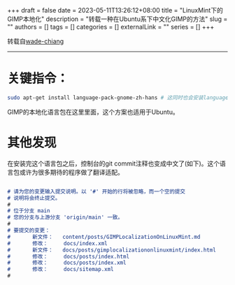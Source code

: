 +++ 
draft = false
date = 2023-05-11T13:26:12+08:00
title = "LinuxMint下的GIMP本地化"
description = "转载一种在Ubuntu系下中文化GIMP的方法"
slug = ""
authors = []
tags = []
categories = []
externalLink = ""
series = []
+++

转载自[wade-chiang](https://notes.wadeism.net/post/ubuntu-install-gimp-chinese/)

---
# 关键指令：
``` bash
sudo apt-get install language-pack-gnome-zh-hans # 这同时也会安装language-pack-gnome-zh-hans-base
```
GIMP的本地化语言包在这里里面，这个方案也适用于Ubuntu。

# 其他发现
在安装完这个语言包之后，控制台的git commit注释也变成中文了(如下)。这个语言包或许为很多期待的程序做了翻译适配。
``` markdown

# 请为您的变更输入提交说明。以 '#' 开始的行将被忽略，而一个空的提交
# 说明将会终止提交。
#
# 位于分支 main
# 您的分支与上游分支 'origin/main' 一致。
#
# 要提交的变更：
#       新文件：   content/posts/GIMPLocalizationOnLinuxMint.md
#       修改：     docs/index.xml
#       新文件：   docs/posts/gimplocalizationonlinuxmint/index.html
#       修改：     docs/posts/index.html
#       修改：     docs/posts/index.xml
#       修改：     docs/sitemap.xml
#

```